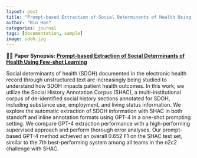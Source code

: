 ```yaml
---
layout: post
title: "Prompt-based Extraction of Social Determinants of Health Using Few-shot Learning"
author: "Bin Han"
categories: journal
tags: [documentation, sample]
image: sdoh.jpg
---
```


📖📖 **Paper Synopsis: [Prompt-based Extraction of Social Determinants of Health Using Few-shot Learning](https://arxiv.org/pdf/2306.07170.pdf)**


Social determinants of health (SDOH) documented in the electronic health record through unstructured text are increasingly being studied to understand how SDOH impacts patient health outcomes. In this work, we utilize the Social History Annotation Corpus (SHAC), a multi-institutional corpus of de-identified social history sections annotated for SDOH, including substance use, employment, and living status information. We explore the automatic extraction of SDOH information with SHAC in both standoff and inline annotation formats using GPT-4 in a one-shot prompting setting. We compare GPT-4 extraction performance with a high-performing supervised approach and perform thorough error analyses. Our prompt-based GPT-4 method achieved an overall 0.652 F1 on the SHAC test set, similar to the 7th best-performing system among all teams in the n2c2 challenge with SHAC.

